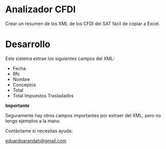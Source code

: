 # Analizador CFDI

Crear un resumen de los XML de los CFDI del SAT fácil de copiar a Excel.

# Desarrollo

Este sistema extrae los siguientes campos del XML:

- Fecha
- Rfc
- Nombre
- Conceptos
- Total
- Total Impuestos Trasladados

**Importante** 

Seguramente hay otros campos importantes por extraer del XML, pero no tengo ejemplos a la mano. 

Contáctame si necesitas ayuda: 

eduardoarandah@gmail.com